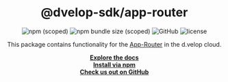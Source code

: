 <div align="center">

  <h1>@dvelop-sdk/app-router</h1>

  <img alt="npm (scoped)" src="https://img.shields.io/npm/v/@dvelop-sdk/app-router?style=for-the-badge">

  <img alt="npm bundle size (scoped)" src="https://img.shields.io/bundlephobia/min/@dvelop-sdk/app-router?style=for-the-badge">

  <img alt="GitHub" src="https://img.shields.io/badge/GitHub-dvelop--sdk--node-%23ff0844?logo=github&style=for-the-badge">

  <img alt="license" src="https://img.shields.io/github/license/d-velop/dvelop-sdk-node?style=for-the-badge">

  </br>

  <p>This package contains functionality for the <a href="https://developer.d-velop.de/dev/en/basics">App-Router</a> in the d.velop cloud.</p>

  <a href="https://d-velop.github.io/dvelop-sdk-node/modules/app-router.html"><strong>Explore the docs</strong></a>
  </br>
  <a href="https://www.npmjs.com/package/@dvelop-sdk/app-router"><strong>Install via npm</strong></a>
  </br>
  <a href="https://github.com/d-velop/dvelop-sdk-node"><strong>Check us out on GitHub</strong></a>

</div>